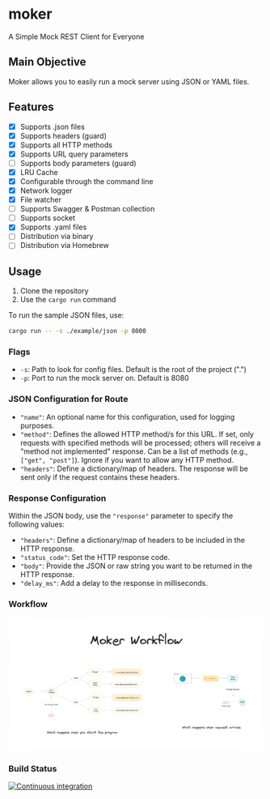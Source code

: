 # moker
A Simple Mock REST Client for Everyone

## Main Objective 
Moker allows you to easily run a mock server using JSON or YAML files.

## Features
- [x] Supports .json files 
- [x] Supports headers (guard)
- [x] Supports all HTTP methods
- [x] Supports URL query parameters
- [ ] Supports body parameters (guard)
- [x] LRU Cache
- [x] Configurable through the command line
- [x] Network logger
- [x] File watcher
- [ ] Supports Swagger & Postman collection
- [ ] Supports socket
- [x] Supports .yaml files 
- [ ] Distribution via binary 
- [ ] Distribution via Homebrew

## Usage
1. Clone the repository 
2. Use the `cargo run` command

To run the sample JSON files, use:

```bash
cargo run -- -s ./example/json -p 8000
```

### Flags 
- `-s`: Path to look for config files. Default is the root of the project (".")
- `-p`: Port to run the mock server on. Default is 8080

### JSON Configuration for Route
- `"name"`: An optional name for this configuration, used for logging purposes.
- `"method"`: Defines the allowed HTTP method/s for this URL. If set, only requests with specified methods will be processed; others will receive a "method not implemented" response. Can be a list of methods (e.g., `["get", "post"]`). Ignore if you want to allow any HTTP method.
- `"headers"`: Define a dictionary/map of headers. The response will be sent only if the request contains these headers.

### Response Configuration
Within the JSON body, use the `"response"` parameter to specify the following values:
- `"headers"`: Define a dictionary/map of headers to be included in the HTTP response.
- `"status_code"`: Set the HTTP response code.
- `"body"`: Provide the JSON or raw string you want to be returned in the HTTP response.
- `"delay_ms"`: Add a delay to the response in milliseconds.

### Workflow
![Workflow](moker_workflow.png)

### Build Status 
[![Continuous integration](https://github.com/harshvishu/mocker/actions/workflows/build-and-release-linux.yml/badge.svg)](https://github.com/harshvishu/mocker/actions/workflows/build-and-release-linux.yml)
